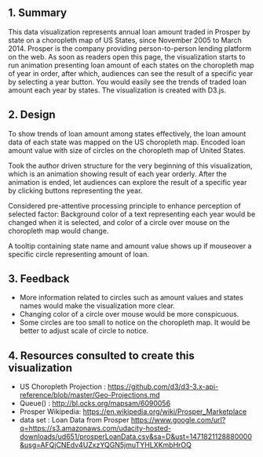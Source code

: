 
## 1. Summary

This data visualization represents annual loan amount traded in Prosper by state on a choropleth map of US States, since November 2005 to March 2014.
Prosper is the company providing person-to-person lending platform on the web. As soon as readers open this page, the visualization starts to run animation presenting loan amount of each states on the choropleth map of year in order,
after which, audiences can see the result of a specific year by selecting a year button. You would easily see the trends of traded loan amount each year by states.
The visualization is created with D3.js.


## 2. Design 

To show trends of loan amount among states effectively, the loan amount data of each state was mapped on the US choropleth map.
Encoded loan amount value with size of circles on the choropleth map of United States.

Took the author driven structure for the very beginning of this visualization, which is an animation showing result of each year orderly.
After the animation is ended, let audiences can explore the result of a specific year by clicking buttons representing the year.

Considered pre-attentive processing principle to enhance perception of selected factor: 
Background color of a text representing each year would be changed when it is selected, and color of a circle over mouse on the choropleth map would change.

A tooltip containing state name and amount value shows up if mouseover a specific circle representing amount of loan.



## 3. Feedback

- More information related to circles such as amount values and states names would make the visualization more clear.
- Changing color of a circle over mouse would be more conspicuous.
- Some circles are too small to notice on the choropleth map. It would be better to adjust scale of circle to notice.


## 4. Resources consulted to create this visualization

- US Choropleth Projection : https://github.com/d3/d3-3.x-api-reference/blob/master/Geo-Projections.md
- Queue() : http://bl.ocks.org/mapsam/6090056
- Prosper Wikipedia: https://en.wikipedia.org/wiki/Prosper_Marketplace
- data set : Loan Data from Prosper https://www.google.com/url?q=https://s3.amazonaws.com/udacity-hosted-downloads/ud651/prosperLoanData.csv&sa=D&ust=1471821128880000&usg=AFQjCNEdv4UZxzYQGN5jmuTYHLXKmbHrOQ
